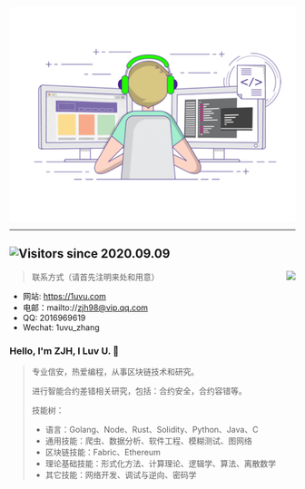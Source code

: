 <!--
**1uvu/1uvu** is a ✨ _special_ ✨ repository because its `README.md` (this file) appears on your GitHub profile.

Here are some ideas to get you started:

- 🔭 I’m currently working on ...
- 🌱 I’m currently learning ...
- 👯 I’m looking to collaborate on ...
- 🤔 I’m looking for help with ...
- 💬 Ask me about ...
- 📫 How to reach me: ...
- 😄 Pronouns: ...
- ⚡ Fun fact: ...
-->
<p align="center">
  <img align="center" src="https://github.com/1uvu/1uvu/raw/master/developer.gif"/>
</p>

--- 
![Visitors](https://visitor-badge.laobi.icu/badge?page_id=1uvu.1uvu.readme.md) since 2020.09.09
---

<img align="right" src="https://github-readme-stats.vercel.app/api?username=1uvu&show_icons=true&icon_color=805AD5&text_color=718096&bg_color=ffffff&hide_title=true" />

> 联系方式（请首先注明来处和用意）

- 网站: https://1uvu.com
- 电邮：mailto://zjh98@vip.qq.com
- QQ: 2016969619
- Wechat: 1uvu_zhang

### Hello, I'm ZJH, I Luv U. 🤘

> 专业信安，热爱编程，从事区块链技术和研究。
> 
> 进行智能合约差错相关研究，包括：合约安全，合约容错等。
> 
> 技能树：
> - 语言：Golang、Node、Rust、Solidity、Python、Java、C
> - 通用技能：爬虫、数据分析、软件工程、模糊测试、图网络
> - 区块链技能：Fabric、Ethereum
> - 理论基础技能：形式化方法、计算理论、逻辑学、算法、离散数学
> - 其它技能：网络开发、调试与逆向、密码学

